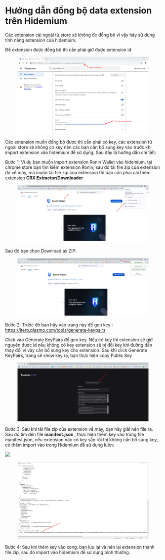 # Hướng dẫn đồng bộ data extension trên Hidemium

Các extension cài ngoài từ store sẽ không đc đồng bộ vì vậy hãy sử dụng tính năng extension của hidemium.

Để extension được đồng bộ thì cần phải giữ được extension id

<figure><img src="../../.gitbook/assets/image (1) (1) (1).png" alt=""><figcaption></figcaption></figure>



Các extension muốn đồng bộ được thì cần phải có key, các extension từ ngoài store sẽ không có key nên các bạn cần bổ sung key vào trước khi import extension vào hidemium để sử dụng. Sau đây là hướng dẫn chi tiết:

Bước 1: Ví dụ bạn muốn import extension Ronin Wallet vào hidemium, tại chrome store bạn tìm kiếm extension Ronin, sau đó tải file zip của extension đó về máy, mà muốn tải file zip của extension thì bạn cần phải cài thêm extension **CRX Extractor/Downloader**

<figure><img src="../../.gitbook/assets/image (1) (1) (1) (1).png" alt=""><figcaption></figcaption></figure>



Sau đó bạn chọn Download as ZIP:

<figure><img src="../../.gitbook/assets/image (3) (1).png" alt=""><figcaption></figcaption></figure>



Bước 2: Trước đó bạn hãy vào trang này để gen key : https://itero.plasmo.com/tools/generate-keypairs

Click vào Generate KeyPairs để gen key. Nếu có key thì extension sẽ giữ nguyên được id nếu không có key extension sẽ bị đổi key khi đường dẫn thay đổi vì vậy cần bổ sung key cho extension.  Sau khi click Generate KeyPairs, trang sẽ show key ra, bạn thực hiện copy Public Key

<figure><img src="../../.gitbook/assets/image (4) (1).png" alt=""><figcaption></figcaption></figure>

&#x20;

Bước 3: Sau khi tải file zip của extension về máy, bạn hãy giải nén file ra. Sau đó tìm đến file **manifest.json ,** thực hiện thêm key vào trong file manifest.json, nếu extension nào có key sẵn rồi thì không cần bổ sung key, có thêm import vào trong Hidemium để sử dụng luôn:

![](http://education.hidemium.io/wp-content/uploads/2025/06/Screenshot_7.png)



<figure><img src="../../.gitbook/assets/image (200).png" alt=""><figcaption></figcaption></figure>

Bước 4: Sau khi thêm key vào xong, bạn lưu lại và nén lại extension thành file zip, sau đó import vào hidemium để sử dụng bình thường.
